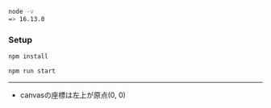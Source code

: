```bash
node -v
=> 16.13.0
```
### Setup
```bash
npm install
```
```bash
npm run start
```

---

- canvasの座標は左上が原点(0, 0)
